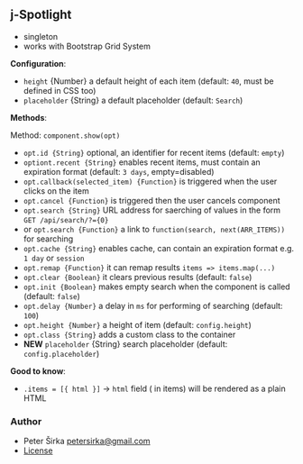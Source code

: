 ## j-Spotlight

- singleton
- works with Bootstrap Grid System

__Configuration__:

- `height` {Number} a default height of each item (default: `40`, must be defined in CSS too)
- `placeholder` {String} a default placeholder (default: `Search`)

__Methods__:

Method: `component.show(opt)`

- `opt.id {String}` optional, an identifier for recent items (default: `empty`)
- `optiont.recent {String}` enables recent items, must contain an expiration format (default: `3 days`, empty=disabled)
- `opt.callback(selected_item) {Function}` is triggered when the user clicks on the item
- `opt.cancel {Function}` is triggered then the user cancels component
- `opt.search {String}` URL address for saerching of values in the form `GET /api/search/?={0}`
- or `opt.search {Function}` a link to `function(search, next(ARR_ITEMS))` for searching
- `opt.cache {String}` enables cache, can contain an expiration format e.g. `1 day` or `session`
- `opt.remap {Function}` it can remap results `items => items.map(...)`
- `opt.clear {Boolean}` it clears previous results (default: `false`)
- `opt.init {Boolean}` makes empty search when the component is called (default: `false`)
- `opt.delay {Number}` a delay in `ms` for performing of searching (default: `100`)
- `opt.height {Number}` a height of item (default: `config.height`)
- `opt.class {String}` adds a custom class to the container
- __NEW__ `placeholder` {String} search placeholder (default: `config.placeholder`)

__Good to know__:

- `.items = [{ html }]` -> `html` field ( in items) will be rendered as a plain HTML

### Author

- Peter Širka <petersirka@gmail.com>
- [License](https://www.totaljs.com/license/)